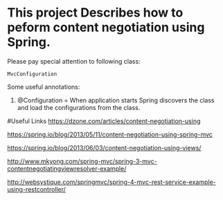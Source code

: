 # This project Describes how to peform content negotiation using Spring.

Please pay special attention to following class:

    MvcConfiguration
    
Some useful annotations: 

1. @Configuration = When application starts Spring discovers the class and load the configurations from the class.   



#Useful Links
https://dzone.com/articles/content-negotiation-using

https://spring.io/blog/2013/05/11/content-negotiation-using-spring-mvc

https://spring.io/blog/2013/06/03/content-negotiation-using-views/

http://www.mkyong.com/spring-mvc/spring-3-mvc-contentnegotiatingviewresolver-example/

http://websystique.com/springmvc/spring-4-mvc-rest-service-example-using-restcontroller/
